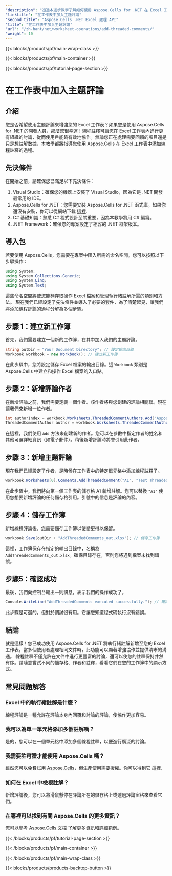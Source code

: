 ```yaml
---
"description": "透過本逐步教學了解如何使用 Aspose.Cells for .NET 在 Excel 工作表中新增執行緒註解。輕鬆增強協作。"
"linktitle": "在工作表中加入主題評論"
"second_title": "Aspose.Cells .NET Excel 處理 API"
"title": "在工作表中加入主題評論"
"url": "/zh-hant/net/worksheet-operations/add-threaded-comments/"
"weight": 10
---
```


{{< blocks/products/pf/main-wrap-class >}}

{{< blocks/products/pf/main-container >}}

{{< blocks/products/pf/tutorial-page-section >}}

# 在工作表中加入主題評論

## 介紹
您是否希望使用主題評論來增強您的 Excel 工作表？如果您是使用 Aspose.Cells for .NET 的開發人員，那麼您很幸運！線程註釋可讓您在 Excel 工作表內進行更有組織的討論，從而使用戶能夠有效地協作。無論您正在處理需要回饋的項目還是只是想註解數據，本教學都將指導您使用 Aspose.Cells 在 Excel 工作表中添加線程註釋的過程。 
## 先決條件
在開始之前，請確保您已滿足以下先決條件：
1. Visual Studio：確保您的機器上安裝了 Visual Studio，因為它是 .NET 開發最常用的 IDE。
2. Aspose.Cells for .NET：您需要安裝 Aspose.Cells for .NET 函式庫。如果你還沒有安裝，你可以從網站下載 [這裡](https://releases。aspose.com/cells/net/).
3. C# 基礎知識：熟悉 C# 程式設計至關重要，因為本教學將用 C# 編寫。
4. .NET Framework：確保您的專案設定了相容的 .NET 框架版本。
## 導入包
若要使用 Aspose.Cells，您需要在專案中匯入所需的命名空間。您可以按照以下步驟操作：
```csharp
using System;
using System.Collections.Generic;
using System.Linq;
using System.Text;
```
這些命名空間將使您能夠存取操作 Excel 檔案和管理執行緒註解所需的類別和方法。
現在我們已經設定了先決條件並導入了必要的套件，為了清楚起見，讓我們將添加線程評論的過程分解為多個步驟。
## 步驟 1：建立新工作簿
首先，我們需要建立一個新的工作簿，在其中加入我們的主題評論。
```csharp
string outDir = "Your Document Directory"; // 設定輸出目錄
Workbook workbook = new Workbook(); // 建立新工作簿
```
在此步驟中，您將設定儲存 Excel 檔案的輸出目錄。這 `Workbook` 類別是 Aspose.Cells 中建立和操作 Excel 檔案的入口點。
## 步驟 2：新增評論作者
在新增評論之前，我們需要定義一個作者。該作者將與您創建的評論相關聯。現在讓我們來新增一位作者。
```csharp
int authorIndex = workbook.Worksheets.ThreadedCommentAuthors.Add("Aspose Test", "", ""); // 新增作者
ThreadedCommentAuthor author = workbook.Worksheets.ThreadedCommentAuthors[authorIndex]; // 獲取作者
```
在這裡，我們使用 `Add` 方法來創建新的作者。您可以在參數中指定作者的姓名和其他可選詳細資訊（如電子郵件）。稍後新增評論時將會引用此作者。
## 步驟 3：新增主題評論
現在我們已經設定了作者，是時候在工作表中的特定單元格中添加線程註釋了。 
```csharp
workbook.Worksheets[0].Comments.AddThreadedComment("A1", "Test Threaded Comment", author); // 新增主題評論
```
在此步驟中，我們將向第一個工作表的儲存格 A1 新增註解。您可以替換 `"A1"` 使用您想要新增評論的任何儲存格引用。引號中的信息是評論的內容。
## 步驟 4：儲存工作簿
新增線程評論後，您需要儲存工作簿以使變更得以保留。
```csharp
workbook.Save(outDir + "AddThreadedComments_out.xlsx"); // 儲存工作簿
```
這裡，工作簿保存在指定的輸出目錄中，名稱為 `AddThreadedComments_out.xlsx`。確保目錄存在，否則您將遇到檔案未找到錯誤。
## 步驟5：確認成功
最後，我們向控制台輸出一則訊息，表示我們的操作成功了。
```csharp
Console.WriteLine("AddThreadedComments executed successfully."); // 確認訊息
```
此步驟是可選的，但對於調試很有用。它讓您知道程式碼執行沒有錯誤。
## 結論
就是這樣！您已成功使用 Aspose.Cells for .NET 將執行緒註解新增至您的 Excel 工作表。當多個使用者處理相同文件時，此功能可以顯著增強協作並提供清晰的溝通。
線程註釋不僅允許在文件中進行更豐富的討論，還可以使您的註釋保持井然有序。請隨意嘗試不同的儲存格、作者和註釋，看看它們在您的工作簿中的顯示方式。
## 常見問題解答
### Excel 中的執行緒註解是什麼？  
線程評論是一種允許在評論本身內回覆和討論的評論，使協作更加容易。
### 我可以為單一單元格添加多個註解嗎？  
是的，您可以在一個單元格中添加多個線程註釋，以便進行廣泛的討論。
### 我需要許可證才能使用 Aspose.Cells 嗎？  
雖然您可以免費試用 Aspose.Cells，但生產使用需要授權。你可以得到它 [這裡](https://purchase。aspose.com/buy).
### 如何在 Excel 中檢視註解？  
新增評論後，您可以將滑鼠懸停在評論所在的儲存格上或透過評論窗格來查看它們。
### 在哪裡可以找到有關 Aspose.Cells 的更多資訊？  
您可以參考 [Aspose.Cells 文檔](https://reference.aspose.com/cells/net/) 了解更多資訊和詳細範例。

{{< /blocks/products/pf/tutorial-page-section >}}

{{< /blocks/products/pf/main-container >}}

{{< /blocks/products/pf/main-wrap-class >}}

{{< blocks/products/products-backtop-button >}}